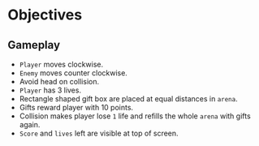 # Objectives
## Gameplay
- `Player` moves clockwise.
- `Enemy` moves counter clockwise.
- Avoid head on collision.
- `Player` has 3 lives.
- Rectangle shaped gift box are placed at equal distances in `arena`.
- Gifts reward player with 10 points.
- Collision makes player lose `1` life and refills the whole `arena` with gifts again.
- `Score` and `lives` left are visible at top of screen.

